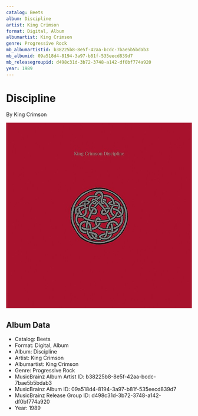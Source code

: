 ```yaml
---
catalog: Beets
album: Discipline
artist: King Crimson
format: Digital, Album
albumartist: King Crimson
genre: Progressive Rock
mb_albumartistid: b38225b8-8e5f-42aa-bcdc-7bae5b5bdab3
mb_albumid: 09a518d4-8194-3a97-b81f-535eecd839d7
mb_releasegroupid: d498c31d-3b72-3748-a142-df0bf774a920
year: 1989
---
```


# Discipline

By King Crimson

![](../../assets/beetscovers/King_Crimson-Discipline.jpg)

## Album Data

- Catalog: Beets
- Format: Digital, Album
- Album: Discipline
- Artist: King Crimson
- Albumartist: King Crimson
- Genre: Progressive Rock
- MusicBrainz Album Artist ID: b38225b8-8e5f-42aa-bcdc-7bae5b5bdab3
- MusicBrainz Album ID: 09a518d4-8194-3a97-b81f-535eecd839d7
- MusicBrainz Release Group ID: d498c31d-3b72-3748-a142-df0bf774a920
- Year: 1989

